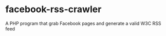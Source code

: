 facebook-rss-crawler
====================

A PHP program that grab Facebook pages and generate a valid W3C RSS feed
